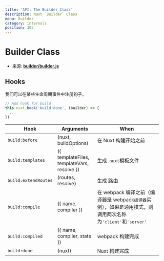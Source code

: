 ```yaml
---
title: 'API: The Builder Class'
description: Nuxt `Builder` Class
menu: Builder
category: internals
position: 305
---
```


# Builder Class

- 来源: **[builder/builder.js](https://github.com/nuxt/nuxt.js/blob/dev/packages/builder/src/builder.js)**

## Hooks

我们可以在某些生命周期事件中注册钩子。

```js
// Add hook for build
this.nuxt.hook('build:done', (builder) => {
  ...
})
```

| Hook                  | Arguments                                  | When                                                                                                        |
| --------------------- | ------------------------------------------ | ----------------------------------------------------------------------------------------------------------- |
| `build:before`        | (nuxt, buildOptions)                       | 在 Nuxt 构建开始之前                                                                                        |
| `build:templates`     | ({ templateFiles, templateVars, resolve }) | 生成`.nuxt`模板文件                                                                                         |
| `build:extendRoutes`  | (routes, resolve)                          | 生成 路由                                                                                                   |
| `build:compile`       | ({ name, compiler })                       | 在 webpack 编译之前（编译器是 webpack`编译器`实例），如果是通用模式，则调用两次名称为`'client'`和`'server'` |
| `build:compiled`      | ({ name, compiler, stats })                | webpack 构建完成                                                                                            |
| `build:done`          | (nuxt)                                     | Nuxt 构建完成                                                                                               |
